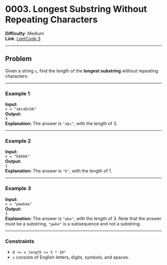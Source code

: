 # 0003. Longest Substring Without Repeating Characters

**Difficulty**: Medium  
**Link**: [LeetCode 3](https://leetcode.com/problems/longest-substring-without-repeating-characters/)

---

## Problem

Given a string `s`, find the length of the **longest substring** without repeating characters.

---

### **Example 1**

**Input:**  
`s = "abcabcbb"`  
**Output:**  
`3`  
**Explanation:** The answer is `"abc"`, with the length of 3.

---

### **Example 2**

**Input:**  
`s = "bbbbb"`  
**Output:**  
`1`  
**Explanation:** The answer is `"b"`, with the length of 1.

---

### **Example 3**

**Input:**  
`s = "pwwkew"`  
**Output:**  
`3`  
**Explanation:** The answer is `"wke"`, with the length of 3. Note that the answer must be a substring, `"pwke"` is a subsequence and not a substring.

---

### **Constraints**

- `0 <= s.length <= 5 * 10⁴`
- `s` consists of English letters, digits, symbols, and spaces.

